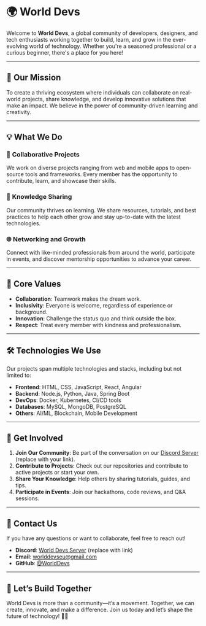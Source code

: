 # 🌍 **World Devs**

Welcome to **World Devs**, a global community of developers, designers, and tech enthusiasts working together to build, learn, and grow in the ever-evolving world of technology. Whether you're a seasoned professional or a curious beginner, there's a place for you here!

---

## 🚀 **Our Mission**
To create a thriving ecosystem where individuals can collaborate on real-world projects, share knowledge, and develop innovative solutions that make an impact. We believe in the power of community-driven learning and creativity.

---

## 💡 **What We Do**

### 👥 **Collaborative Projects**
We work on diverse projects ranging from web and mobile apps to open-source tools and frameworks. Every member has the opportunity to contribute, learn, and showcase their skills.

### 📘 **Knowledge Sharing**
Our community thrives on learning. We share resources, tutorials, and best practices to help each other grow and stay up-to-date with the latest technologies.

### 🌐 **Networking and Growth**
Connect with like-minded professionals from around the world, participate in events, and discover mentorship opportunities to advance your career.

---

## 🌟 **Core Values**
- **Collaboration**: Teamwork makes the dream work.
- **Inclusivity**: Everyone is welcome, regardless of experience or background.
- **Innovation**: Challenge the status quo and think outside the box.
- **Respect**: Treat every member with kindness and professionalism.

---

## 🛠️ **Technologies We Use**
Our projects span multiple technologies and stacks, including but not limited to:
- **Frontend**: HTML, CSS, JavaScript, React, Angular
- **Backend**: Node.js, Python, Java, Spring Boot
- **DevOps**: Docker, Kubernetes, CI/CD tools
- **Databases**: MySQL, MongoDB, PostgreSQL
- **Others**: AI/ML, Blockchain, Mobile Development

---

## 🎯 **Get Involved**

1. **Join Our Community**: Be part of the conversation on our [Discord Server](#) (replace with your link).
2. **Contribute to Projects**: Check out our repositories and contribute to active projects or start your own.
3. **Share Your Knowledge**: Help others by sharing tutorials, guides, and tips.
4. **Participate in Events**: Join our hackathons, code reviews, and Q&A sessions.

---

## 💬 **Contact Us**
If you have any questions or want to collaborate, feel free to reach out!
- **Discord**: [World Devs Server]() (replace with link)
- **Email**: [worlddevseu@gmail.com](mailto:worlddevseu@gmail.com)
- **GitHub**: [@WorldDevs](#)

---

## 🎉 **Let’s Build Together**
World Devs is more than a community—it’s a movement. Together, we can create, innovate, and make a difference. Join us today and let’s shape the future of technology! 🚀✨
